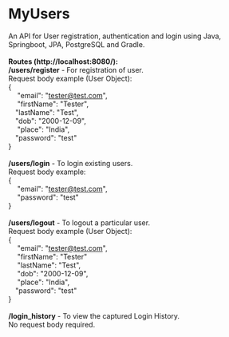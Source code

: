 # MyUsers
An API for User registration, authentication and login using Java, Springboot, JPA, PostgreSQL and Gradle.
<br><br>
<b>Routes (http://localhost:8080/):</b><br>
<b>/users/register</b> -  For registration of user. <br>
Request body example (User Object): <br>
{<br>
&emsp;    "email": "tester@test.com",<br>
&emsp;    "firstName": "Tester",<br>
    &emsp;"lastName": "Test",<br>
    &emsp;"dob": "2000-12-09",<br>
  &emsp;  "place": "India",<br>
    &emsp;"password": "test"<br>
}<br>
<br>
<b>/users/login</b> - To login existing users.<br>
Request body example:<br>
{<br>
  &emsp;  "email": "tester@test.com",<br>
&emsp;    "password": "test"<br>
}<br>
<br>
<b>/users/logout</b> - To logout a particular user.<br>
Request body example (User Object): <br>
{<br>
&emsp;    "email": "tester@test.com",<br>
&emsp;    "firstName": "Tester"<br>
&emsp;    "lastName": "Test",<br>
 &emsp;   "dob": "2000-12-09",<br>
   &emsp; "place": "India",<br>
    &emsp;"password": "test"<br>
}<br>
<br>
<b>/login_history</b> - To view the captured Login History.<br>
No request body required.
